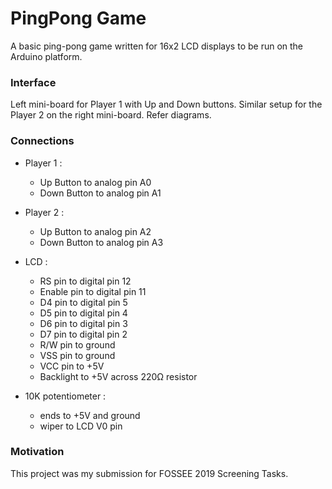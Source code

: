 # PingPong Game
A basic ping-pong game written for 16x2 LCD displays to be run on the Arduino platform.

### Interface
Left mini-board for Player 1 with Up and Down buttons. Similar setup for the Player 2 on the right mini-board. Refer diagrams.

### Connections
* Player 1 :
 	- Up Button to analog pin A0
 	- Down Button to analog pin A1
    
 * Player 2 :
 	- Up Button to analog pin A2
 	- Down Button to analog pin A3
    
 * LCD :
 	- RS pin to digital pin 12
 	- Enable pin to digital pin 11
 	- D4 pin to digital pin 5
 	- D5 pin to digital pin 4
 	- D6 pin to digital pin 3
 	- D7 pin to digital pin 2
 	- R/W pin to ground
 	- VSS pin to ground
 	- VCC pin to +5V
   - Backlight to +5V across 220Ω resistor
    
 * 10K potentiometer :
 	- ends to +5V and ground
 	- wiper to LCD V0 pin
    
### Motivation
This project was my submission for FOSSEE 2019 Screening Tasks.
